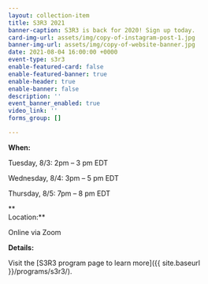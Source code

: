 ```yaml
---
layout: collection-item
title: S3R3 2021
banner-caption: S3R3 is back for 2020! Sign up today.
card-img-url: assets/img/copy-of-instagram-post-1.jpg
banner-img-url: assets/img/copy-of-website-banner.jpg
date: 2021-08-04 16:00:00 +0000
event-type: s3r3
enable-featured-card: false
enable-featured-banner: true
enable-header: true
enable-banner: false
description: ''
event_banner_enabled: true
video_link: ''
forms_group: []

---
```

**When:**

Tuesday, 8/3: 2pm – 3 pm EDT

Wednesday, 8/4: 3pm – 5 pm EDT

Thursday, 8/5: 7pm – 8 pm EDT

**  
Location:**

Online via Zoom

**Details:**

Visit the [S3R3 program page to learn more]({{ site.baseurl }}/programs/s3r3/).